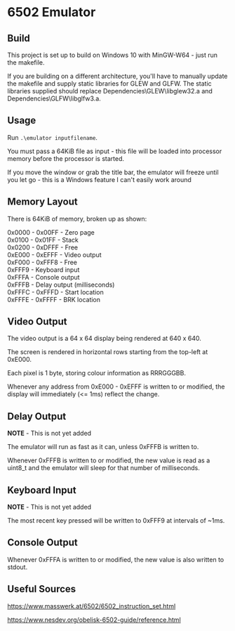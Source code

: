# 6502 Emulator

## Build

This project is set up to build on Windows 10 with MinGW-W64 - just run the makefile.

If you are building on a different architecture, you'll have to
manually update the makefile and supply static libraries for GLEW and GLFW.
The static libraries supplied should replace Dependencies\GLEW\libglew32.a and Dependencies\GLFW\libglfw3.a.

## Usage

Run `.\emulator inputfilename`.

You must pass a 64KiB file as input -
this file will be loaded into processor memory before the processor is started.

If you move the window or grab the title bar, the emulator will freeze until you let go - this is a Windows feature I can't easily work around

## Memory Layout

There is 64KiB of memory, broken up as shown:

0x0000 - 0x00FF - Zero page\
0x0100 - 0x01FF - Stack\
0x0200 - 0xDFFF - Free\
0xE000 - 0xEFFF - Video output\
0xF000 - 0xFFF8 - Free\
0xFFF9 - Keyboard input\
0xFFFA - Console output\
0xFFFB - Delay output (milliseconds)\
0xFFFC - 0xFFFD - Start location\
0xFFFE - 0xFFFF - BRK location

## Video Output

The video output is a 64 x 64 display being rendered at 640 x 640.

The screen is rendered in horizontal rows starting from the top-left at 0xE000.

Each pixel is 1 byte, storing colour information as RRRGGGBB.

Whenever any address from 0xE000 - 0xEFFF is written to or modified, the display will immediately (<= 1ms) reflect the change.

## Delay Output

**NOTE** - This is not yet added

The emulator will run as fast as it can, unless 0xFFFB is written to.

Whenever 0xFFFB is written to or modified, the new value is read as a uint8_t and the emulator will sleep for that number of milliseconds.

## Keyboard Input

**NOTE** - This is not yet added

The most recent key pressed will be written to 0xFFF9 at intervals of ~1ms.

## Console Output

Whenever 0xFFFA is written to or modified, the new value is also written to stdout.

## Useful Sources

https://www.masswerk.at/6502/6502_instruction_set.html

https://www.nesdev.org/obelisk-6502-guide/reference.html